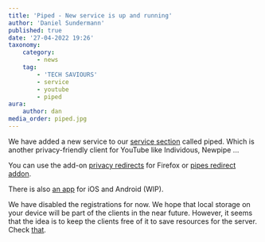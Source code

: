 ```yaml
---
title: 'Piped - New service is up and running'
author: 'Daniel Sundermann'
published: true
date: '27-04-2022 19:26'
taxonomy:
    category:
        - news
    tag:
        - 'TECH SAVIOURS'
        - service
        - youtube
        - piped
aura:
    author: dan
media_order: piped.jpg
---
```


We have added a new service to our [service section](https://techsaviours.org/#freeservices) called piped.
Which is another privacy-friendly client for YouTube like Individous, Newpipe ...

You can use the add-on [privacy redirects](https://addons.mozilla.org/en-US/firefox/addon/privacy-redirect/) for Firefox or [pipes 
redirect addon](https://addons.mozilla.org/en-US/firefox/addon/piped-redirects/).

There is also [an app](https://github.com/TeamPiped/Piped#made-with-piped) for iOS and Android (WIP).

We have disabled the registrations for now. We hope that local storage on your device will be part of the clients in the near future.
However, it seems that the idea is to keep the clients free of it to save resources for the server. Check [that](https://github.com/libre-tube/LibreTube/issues/128).